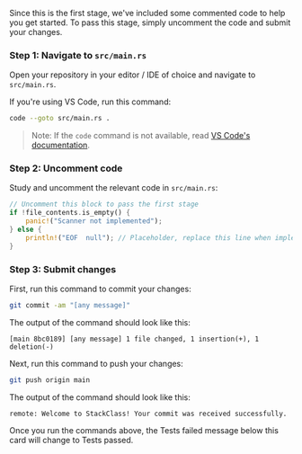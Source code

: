 Since this is the first stage, we've included some commented code to help you
get started. To pass this stage, simply uncomment the code and submit your
changes.

### Step 1: Navigate to `src/main.rs`

Open your repository in your editor / IDE of choice and navigate to `src/main.rs`.

If you're using VS Code, run this command:

```sh
code --goto src/main.rs .
```

> Note: If the `code` command is not available, read
[VS Code's documentation](https://code.visualstudio.com/docs/editor/command-line#_launching-from-command-line).

### Step 2: Uncomment code

Study and uncomment the relevant code in `src/main.rs`:

```rust
// Uncomment this block to pass the first stage
if !file_contents.is_empty() {
    panic!("Scanner not implemented");
} else {
    println!("EOF  null"); // Placeholder, replace this line when implementing the scanner
}
```

### Step 3: Submit changes

First, run this command to commit your changes:

```sh
git commit -am "[any message]"
```

The output of the command should look like this:

```text
[main 8bc0189] [any message] 1 file changed, 1 insertion(+), 1 deletion(-)
```

Next, run this command to push your changes:

```sh
git push origin main
```

The output of the command should look like this:

```text
remote: Welcome to StackClass! Your commit was received successfully.
```

Once you run the commands above, the Tests failed message below this card will
change to Tests passed.
